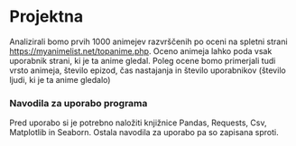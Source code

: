 # Projektna
Analizirali bomo prvih 1000 animejev razvrščenih po oceni na spletni strani https://myanimelist.net/topanime.php.
Oceno animeja lahko poda vsak uporabnik strani, ki je ta anime gledal.
Poleg ocene bomo primerjali tudi vrsto animeja, število epizod, čas nastajanja in število uporabnikov (število ljudi, ki je ta anime gledalo)
### Navodila za uporabo programa
Pred uporabo si je potrebno naložiti knjižnice Pandas, Requests, Csv, Matplotlib in Seaborn.
Ostala navodila za uporabo pa so zapisana sproti.
